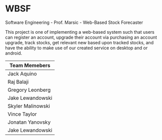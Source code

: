 # WBSF
Software Engineering - Prof. Marsic - Web-Based Stock Forecaster

This project is one of implementing a web-based system such that users can register an account, upgrade their account via purchasing an account upgrade, track stocks, get relevant new based upon tracked stocks, and have the ability to make use of our created service on desktop and or android.

| Team Memebers |
| ------------------ |
| Jack Aquino |
| Raj Balaji |
| Gregory Leonberg |
| Jake Lewandowski |
| Skyler Malinowski |
| Vince Taylor |
| Jonatan Yanovsky |
| Jake Lewandowski |
